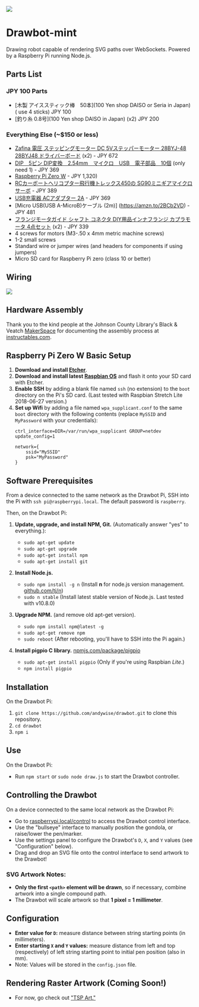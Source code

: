 ![](drawbot.gif)

# Drawbot-mint

Drawing robot capable of rendering SVG paths over WebSockets. Powered by a Raspberry Pi running Node.js.

## Parts List
### JPY 100 Parts
* [木製 アイススティック棒　50本](100 Yen shop DAISO or Seria in Japan) ( use 4 sticks) JPY 100
* [釣り糸 0.8号](100 Yen shop DAISO in Japan) (x2) JPY 200

### Everything Else (~$150 or less)

* [Zafina 電圧 ステッピングモーター DC 5Vステッパーモーター 28BYJ-48 28BYJ48 ドライバーボード](https://amzn.to/2oSu4nK) (x2) - JPY 672
* [DIP　5ピン DIP変換　2.54mm　マイクロ　USB　電子部品　10個](https://amzn.to/2W0GtSQ) (only need 1) - JPY 369
* [Raspberry Pi Zero W](https://www.switch-science.com/catalog/3200/) - JPY 1,320)
* [RCカーボートヘリコプター飛行機トレックス450の SG90ミニギアマイクロサーボ](https://amzn.to/2P5JhN7) - JPY 389
* [USB充電器 ACアダプター 2A](https://amzn.to/2VXKLdt) - JPY 369
* [Micro USB(USB A-MicroB)ケーブル (2m)] (https://amzn.to/2BCb2VD) - JPY 481
* [フランジモータガイド シャフト コネクタ DIY用品インナフランジ カプラモータ 4点セット](https://amzn.to/2VTaQKD) (x2) - JPY 339
* 4 screws for motors (M3-.50 x 4mm metric machine screws)
* 1-2 small screws 
* Standard wire or jumper wires (and headers for components if using jumpers)
* Micro SD card for Raspberry Pi zero (class 10 or better)

## Wiring

![](wiring/drawbot_wiring.jpg)

## Hardware Assembly

Thank you to the kind people at the Johnson County Library's Black & Veatch [MakerSpace](https://www.jocolibrary.org/makerspace) for documenting the assembly process at [instructables.com](https://www.instructables.com/id/Drawbot/).

## Raspberry Pi Zero W Basic Setup
1. **Download and install [Etcher](https://etcher.io/)**.
2. **Download and install latest [Raspbian OS](https://www.raspberrypi.org/downloads/raspbian/)** and flash it onto your SD card with Etcher.
3. **Enable SSH** by adding a blank file named `ssh` (no extension) to the `boot` directory on the Pi's SD card. (Last tested with Raspbian Stretch Lite 2018-06-27 version.)
4. **Set up Wifi** by adding a file named `wpa_supplicant.conf` to the same `boot` directory with the following contents (replace `MySSID` and `MyPassword` with your credentials):  
	```
	ctrl_interface=DIR=/var/run/wpa_supplicant GROUP=netdev
	update_config=1
		
	network={ 
		ssid="MySSID" 
		psk="MyPassword" 
	}
	```

## Software Prerequisites
From a device connected to the same network as the Drawbot Pi, SSH into the Pi with `ssh pi@raspberrypi.local`. The default password is `raspberry`.

Then, on the Drawbot Pi:

1. **Update, upgrade, and install NPM, Git.** (Automatically answer "yes" to everything.):
	* `sudo apt-get update`
	* `sudo apt-get upgrade`
	* `sudo apt-get install npm`
	* `sudo apt-get install git`

2. **Install Node.js.**
	* `sudo npm install -g n` (Install **n** for node.js version management. [github.com/tj/n](https://github.com/tj/n))
	* `sudo n stable` (Install latest stable version of Node.js. Last tested with v10.8.0)

3. **Upgrade NPM.** (and remove old apt-get version).
	* `sudo npm install npm@latest -g`
	* `sudo apt-get remove npm`
	* `sudo reboot` (After rebooting, you'll have to SSH into the Pi again.)

4. **Install pigpio C library.** [npmjs.com/package/pigpio](https://www.npmjs.com/package/pigpio)
	* `sudo apt-get install pigpio` (Only if you're using Raspbian *Lite*.)
	* `npm install pigpio`

## Installation
On the Drawbot Pi:

1. `git clone https://github.com/andywise/drawbot.git` to clone this repository.
2. `cd drawbot`
3. `npm i`

## Use
On the Drawbot Pi:

* Run `npm start` or `sudo node draw.js` to start the Drawbot controller.

## Controlling the Drawbot
On a device connected to the same local network as the Drawbot Pi:

* Go to [raspberrypi.local/control](http://raspberrypi.local/control) to access the Drawbot control interface.
* Use the "bullseye" interface to manually position the gondola, or raise/lower the pen/marker.
* Use the settings panel to configure the Drawbot's `D`, `X`, and `Y` values (see "Configuration" below).
* Drag and drop an SVG file onto the control interface to send artwork to the Drawbot!

### SVG Artwork Notes:
* **Only the first `<path>` element will be drawn**, so if necessary, combine artwork into a single compound path.
* The Drawbot will scale artwork so that **1 pixel = 1 millimeter**.

## Configuration
* **Enter value for `D`:** measure distance between string starting points (in millimeters).
* **Enter starting `X` and `Y` values:** measure distance from left and top (respectively) of left string starting point to initial pen position (also in mm).
* Note: Values will be stored in the `config.json` file.

## Rendering Raster Artwork (Coming Soon!)
* For now, go check out ["TSP Art."](https://wiki.evilmadscientist.com/TSP_art)
